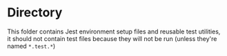 # Directory

This folder contains Jest environment setup files and reusable test utilities, it should not contain test files because they will not be run (unless they're named `*.test.*`)
